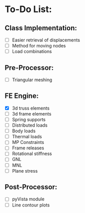 # To-Do List:

## Class Implementation:

- [ ] Easier retrieval of displacements
- [ ] Method for moving nodes
- [ ] Load combinations

## Pre-Processor:

- [ ] Triangular meshing

## FE Engine:

- [x] 3d truss elements
- [ ] 3d frame elements
- [ ] Spring supports
- [ ] Distributed loads
- [ ] Body loads
- [ ] Thermal loads
- [ ] MP Constraints
- [ ] Frame releases
- [ ] Rotational stiffness
- [ ] GNL
- [ ] MNL
- [ ] Plane stress

## Post-Processor:

- [ ] pyVista module
- [ ] Line contour plots
